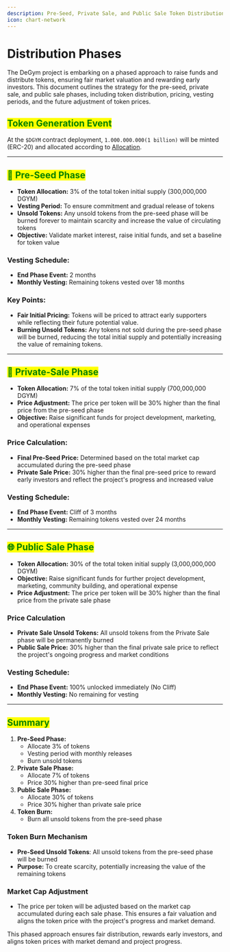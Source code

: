 ```yaml
---
description: Pre-Seed, Private Sale, and Public Sale Token Distribution Plan
icon: chart-network
---
```


# Distribution Phases

The DeGym project is embarking on a phased approach to raise funds and distribute tokens, ensuring fair market valuation and rewarding early investors. This document outlines the strategy for the pre-seed, private sale, and public sale phases, including token distribution, pricing, vesting periods, and the future adjustment of token prices.

## <mark style="color:green;">Token Generation Event</mark> <a href="#token-generation-event" id="token-generation-event"></a>

At the `$DGYM` contract deployment, `1.000.000.000(1 billion)` will be minted (ERC-20) and allocated according to [Allocation](usddgym-tokenomics.md).

***

## <mark style="color:green;">🌱 Pre-Seed Phase</mark>

* **Token Allocation:** 3% of the total token initial supply (300,000,000 DGYM)
* **Vesting Period:** To ensure commitment and gradual release of tokens
* **Unsold Tokens:** Any unsold tokens from the pre-seed phase will be burned forever to maintain scarcity and increase the value of circulating tokens
* **Objective:** Validate market interest, raise initial funds, and set a baseline for token value

### Vesting Schedule:

* **End Phase Event:** 2 months
* **Monthly Vesting:** Remaining tokens vested over 18 months

### Key Points:

* **Fair Initial Pricing:** Tokens will be priced to attract early supporters while reflecting their future potential value.
* **Burning Unsold Tokens:** Any tokens not sold during the pre-seed phase will be burned, reducing the total initial supply and potentially increasing the value of remaining tokens.

***

## <mark style="color:green;">🐋 Private-Sale Phase</mark>

* **Token Allocation:** 7% of the total token initial supply (700,000,000 DGYM)
* **Price Adjustment:** The price per token will be 30% higher than the final price from the pre-seed phase
* **Objective:** Raise significant funds for project development, marketing, and operational expenses

### Price Calculation:

* **Final Pre-Seed Price:** Determined based on the total market cap accumulated during the pre-seed phase
* **Private Sale Price:** 30% higher than the final pre-seed price to reward early investors and reflect the project's progress and increased value

### Vesting Schedule:

* **End Phase Event:** Cliff of 3 months
* **Monthly Vesting:** Remaining tokens vested over 24 months

***

## <mark style="color:green;">🌐 Public Sale Phase</mark>

* **Token Allocation:** 30% of the total token initial supply (3,000,000,000 DGYM)
* **Objective:** Raise significant funds for further project development, marketing, community building, and operational expense
* **Price Adjustment:** The price per token will be 30% higher than the final price from the private sale phase

### Price Calculation

* **Private Sale Unsold Tokens:** All unsold tokens from the Private Sale phase will be permanently burned
* **Public Sale Price:** 30% higher than the final private sale price to reflect the project's ongoing progress and market conditions&#x20;

### Vesting Schedule:

* **End Phase Event:** 100% unlocked immediately (No Cliff)
* **Monthly Vesting:** No remaining for vesting

***

## <mark style="color:green;">Summary</mark>

1. **Pre-Seed Phase:**
   * Allocate 3% of tokens
   * Vesting period with monthly releases
   * Burn unsold tokens
2. **Private Sale Phase:**
   * Allocate 7% of tokens
   * Price 30% higher than pre-seed final price
3. **Public Sale Phase:**
   * Allocate 30% of tokens
   * Price 30% higher than private sale price
4. **Token Burn:**
   * Burn all unsold tokens from the pre-seed phase

### Token Burn Mechanism

* **Pre-Seed Unsold Tokens**: All unsold tokens from the pre-seed phase will be burned
* **Purpose:** To create scarcity, potentially increasing the value of the remaining tokens

### Market Cap Adjustment

* The price per token will be adjusted based on the market cap accumulated during each sale phase. This ensures a fair valuation and aligns the token price with the project's progress and market demand.

This phased approach ensures fair distribution, rewards early investors, and aligns token prices with market demand and project progress.
